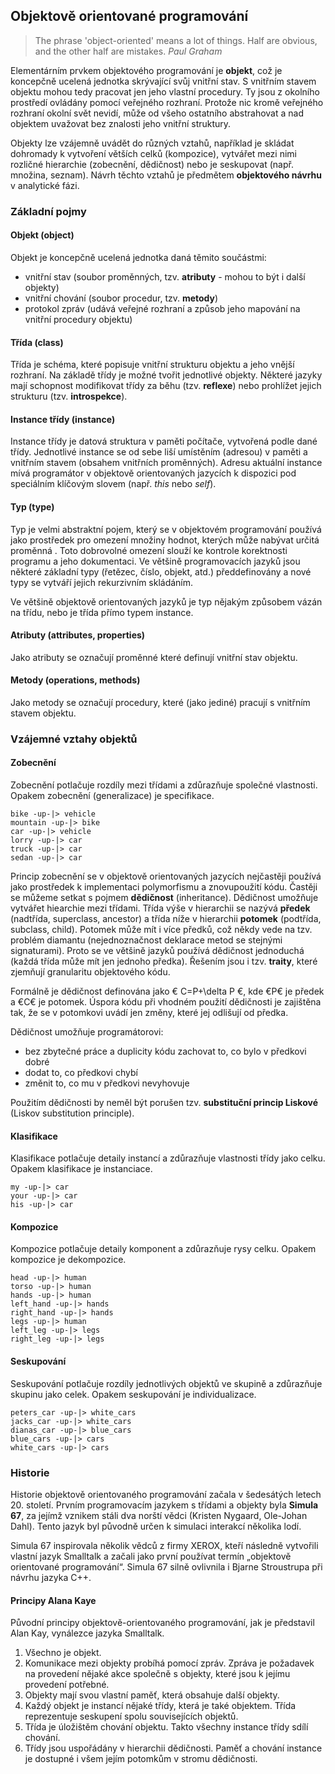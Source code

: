 ## Objektově orientované programování

> The phrase 'object-oriented' means a lot of things. Half are obvious, and the other half are mistakes. *Paul Graham*

Elementárním prvkem objektového programování je **objekt**, což je koncepčně ucelená jednotka skrývající svůj vnitřní stav. S vnitřním stavem objektu mohou tedy pracovat jen jeho vlastní procedury. Ty jsou z okolního prostředí ovládány pomocí veřejného rozhraní. Protože nic kromě veřejného rozhraní okolní svět nevidí, může od všeho ostatního abstrahovat a nad objektem uvažovat bez znalosti jeho vnitřní struktury. 

Objekty lze vzájemně uvádět do různých vztahů, například je skládat dohromady k vytvoření větších celků (kompozice), vytvářet mezi nimi rozličné hierarchie (zobecnění, dědičnost) nebo je seskupovat (např. množina, seznam). Návrh těchto vztahů je předmětem **objektového návrhu** v analytické fázi.

### Základní pojmy

#### Objekt (object)

Objekt je koncepčně ucelená jednotka daná těmito součástmi:

- vnitřní stav (soubor proměnných, tzv. **atributy** - mohou to být i další objekty)
- vnitřní chování (soubor procedur, tzv. **metody**)
- protokol zpráv (udává veřejné rozhraní a způsob jeho mapování na vnitřní procedury objektu)

#### Třída (class)

Třída je schéma, které popisuje vnitřní strukturu objektu a jeho vnější rozhraní. Na základě třídy je možné tvořit jednotlivé objekty. Některé jazyky mají schopnost modifikovat třídy za běhu (tzv. **reflexe**) nebo prohlížet jejich strukturu (tzv. **introspekce**).

#### Instance třídy (instance)

Instance třídy je datová struktura v paměti počítače, vytvořená podle dané třídy. Jednotlivé instance se od sebe liší umístěním (adresou) v paměti a vnitřním stavem (obsahem vnitřních proměnných). Adresu aktuální instance mívá programátor v objektově orientovaných jazycích k dispozici pod speciálním klíčovým slovem (např. *this* nebo *self*).

#### Typ (type)

Typ je velmi abstraktní pojem, který se v objektovém programování používá jako prostředek pro omezení množiny hodnot, kterých může nabývat určitá proměnná . Toto dobrovolné omezení slouží ke kontrole korektnosti programu a jeho dokumentaci. Ve většině programovacích jazyků jsou některé základní typy (řetězec, číslo, objekt, atd.) předdefinovány a nové typy se vytváří jejich rekurzivním skládáním.

Ve většině objektově orientovaných jazyků je typ nějakým způsobem vázán na třídu, nebo je třída přímo typem instance.

#### Atributy (attributes, properties)

Jako atributy se označují proměnné které definují vnitřní stav objektu.

#### Metody (operations, methods)

Jako metody se označují procedury, které (jako jediné) pracují s vnitřním stavem objektu.

### Vzájemné vztahy objektů

#### Zobecnění

Zobecnění potlačuje rozdíly mezi třídami a zdůrazňuje společné vlastnosti. Opakem zobecnění (generalizace) je specifikace.

```uml:class
bike -up-|> vehicle
mountain -up-|> bike
car -up-|> vehicle
lorry -up-|> car
truck -up-|> car
sedan -up-|> car
```

Princip zobecnění se v objektově orientovaných jazycích nejčastěji používá jako prostředek k implementaci polymorfismu a znovupoužití kódu. Častěji se můžeme setkat s pojmem **dědičnost** (inheritance). Dědičnost umožňuje vytvářet hiearchie mezi třídami. Třída výše v hierarchii se nazývá **předek** (nadtřída, superclass, ancestor) a třída níže v hierarchii **potomek** (podtřída, subclass, child). Potomek může mít i více předků, což někdy vede na tzv. problém diamantu (nejednoznačnost deklarace metod se stejnými signaturami). Proto se ve většině jazyků používá dědičnost jednoduchá (každá třída může mít jen jednoho předka). Řešením jsou i tzv. **traity**, které zjemňují granularitu objektového kódu.

Formálně je dědičnost definována jako € C=P+\delta P €, kde €P€ je předek a €C€ je potomek. Úspora kódu při vhodném použití dědičnosti je zajištěna tak, že se v potomkovi uvádí jen změny, které jej odlišují od předka.

Dědičnost umožňuje programátorovi:

- bez zbytečné práce a duplicity kódu zachovat to, co bylo v předkovi dobré
- dodat to, co předkovi chybí
- změnit to, co mu v předkovi nevyhovuje

Použitím dědičnosti by neměl být porušen tzv. **substituční princip Liskové** (Liskov substitution principle).

#### Klasifikace

Klasifikace potlačuje detaily instancí a zdůrazňuje vlastnosti třídy jako celku. Opakem klasifikace je instanciace.

```uml:class
my -up-|> car
your -up-|> car
his -up-|> car
```

#### Kompozice

Kompozice potlačuje detaily komponent a zdůrazňuje rysy celku. Opakem kompozice je dekompozice.

```uml:class
head -up-|> human
torso -up-|> human
hands -up-|> human
left_hand -up-|> hands
right_hand -up-|> hands
legs -up-|> human
left_leg -up-|> legs
right_leg -up-|> legs
```

#### Seskupování

Seskupování potlačuje rozdíly jednotlivých objektů ve skupině a zdůrazňuje skupinu jako celek. Opakem seskupování je individualizace.

```uml:class
peters_car -up-|> white_cars
jacks_car -up-|> white_cars
dianas_car -up-|> blue_cars
blue_cars -up-|> cars
white_cars -up-|> cars
```

### Historie

Historie objektově orientovaného programování začala v šedesátých letech 20. století. Prvním programovacím jazykem s třídami a objekty byla **Simula 67**, za jejímž vznikem stáli dva norští vědci (Kristen Nygaard, Ole-Johan Dahl). Tento jazyk byl původně určen k simulaci interakcí několika lodí.

Simula 67 inspirovala několik vědců z firmy XEROX, kteří následně vytvořili vlastní jazyk Smalltalk a začali jako první používat termín „objektově orientované programování“. Simula 67 silně ovlivnila i Bjarne Stroustrupa při návrhu jazyka C++.

#### Principy Alana Kaye

Původní principy objektově-orientovaného programování, jak je představil Alan Kay, vynálezce jazyka Smalltalk.

1. Všechno je objekt.
2. Komunikace mezi objekty probíhá pomocí zpráv. Zpráva je požadavek na provedení nějaké akce společně s objekty, které jsou k jejímu provedení potřebné.
3. Objekty mají svou vlastní paměť, která obsahuje další objekty.
4. Každý objekt je instancí nějaké třídy, která je také objektem. Třída reprezentuje seskupení spolu souvisejících objektů.
5. Třída je úložištěm chování objektu. Takto všechny instance třídy sdílí chování.
6. Třídy jsou uspořádány v hierarchii dědičnosti. Paměť a chování instance je dostupné i všem jejím potomkům v stromu dědičnosti.
